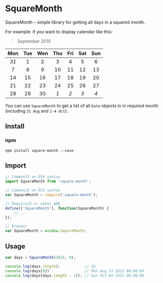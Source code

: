 # SquareMonth

SquareMonth – simple library for getting all days in a squared month.

For example: if you want to display calendar like this:

> September 2015

| Mon  | Tue | Wen | Thu | Fri | Sat | Sun |
| :-:  | :-: | :-: | :-: | :-: | :-: | :-: |
| *31* | 1   | 2   | 3   | 4   | 5   | 6   |
| 7    | 8   | 9   | 10  | 11  | 12  | 13  |
| 14   | 15  | 16  | 17  | 18  | 19  | 20  |
| 21   | 22  | 23  | 24  | 25  | 26  | 27  |
| 28   | 29  | 30  | *1* | *2* | *3* | *4* |

You can use `SquareMonth` to get a list of all `Date` objects in in required month (including `31 Aug` and `1-4 Oct`).

## Install

### npm

```
npm install square-month --save
```

## Import

```js
// CommonJS on ES6 syntax
import SquareMonth from 'square-month';

// CommonJS on ES5 syntax
var SquareMonth = require('square-month');

// RequireJS or other AMD
define(['SquareMonth'], function(SquareMonth) {
    // ...
});

// Browser
var SquareMonth = window.SquareMonth;
```

## Usage

```js
var days = SquareMonth(2015, 8);

console.log(days.length);           // 35
console.log(days[0])                // Mon Aug 31 2015 00:00:00
console.log(days[days.length - 1]); // Sun Oct 04 2015 00:00:00
```
